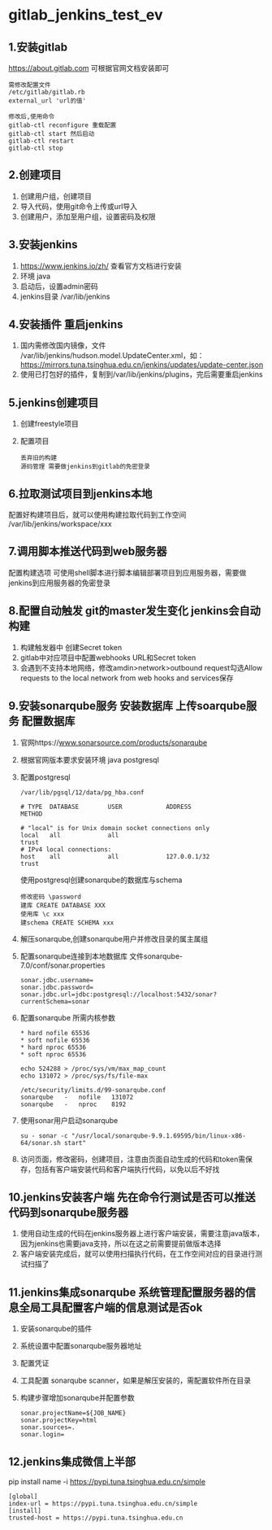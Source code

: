 # gitlab_jenkins_test_ev

## 1.安装gitlab

https://about.gitlab.com
可根据官网文档安装即可

```
需修改配置文件 
/etc/gitlab/gitlab.rb
external_url 'url的值'

修改后,使用命令 
gitlab-ctl reconfigure 重载配置
gitlab-ctl start 然后启动
gitlab-ctl restart
gitlab-ctl stop
```



## 2.创建项目

1. 创建用户组，创建项目
2. 导入代码，使用git命令上传或url导入
3. 创建用户，添加至用户组，设置密码及权限

## 3.安装jenkins 

1. https://www.jenkins.io/zh/ 查看官方文档进行安装
2. 环境 java
3. 启动后，设置admin密码
4. jenkins目录 /var/lib/jenkins

## 4.安装插件 重启jenkins

1. 国内需修改国内镜像，文件 /var/lib/jenkins/hudson.model.UpdateCenter.xml，如：https://mirrors.tuna.tsinghua.edu.cn/jenkins/updates/update-center.json
2. 使用已打包好的插件，复制到/var/lib/jenkins/plugins，完后需要重启jenkins

## 5.jenkins创建项目

1. 创建freestyle项目

2. 配置项目

   ```
   丢弃旧的构建
   源码管理 需要做jenkins到gitlab的免密登录
   ```

## 6.拉取测试项目到jenkins本地

配置好构建项目后，就可以使用构建拉取代码到工作空间
/var/lib/jenkins/workspace/xxx

## 7.调用脚本推送代码到web服务器

配置构建选项 可使用shell脚本进行脚本编辑部署项目到应用服务器，需要做jenkins到应用服务器的免密登录

## 8.配置自动触发 git的master发生变化 jenkins会自动构建

1. 构建触发器中 创建Secret token
2. gitlab中对应项目中配置webhooks  URL和Secret token
3. 会遇到不支持本地网络，修改amdin>network>outbound request勾选Allow requests to the local network from web hooks and services保存

## 9.安装sonarqube服务 安装数据库 上传soarqube服务 配置数据库

1. 官网https://www.sonarsource.com/products/sonarqube

2. 根据官网版本要求安装环境 java postgresql

3. 配置postgresql

   ```
   /var/lib/pgsql/12/data/pg_hba.conf
   
   # TYPE  DATABASE        USER            ADDRESS                 METHOD
   
   # "local" is for Unix domain socket connections only
   local   all             all                                     trust
   # IPv4 local connections:
   host    all             all             127.0.0.1/32            trust
   
   ```

   使用postgresql创建sonarqube的数据库与schema

   ```
   修改密码 \password
   建库 CREATE DATABASE XXX
   使用库 \c xxx
   建schema CREATE SCHEMA xxx
   ```

4. 解压sonarqube,创建sonarqube用户并修改目录的属主属组

5. 配置sonarqube连接到本地数据库  文件sonarqube-7.0/conf/sonar.properties

   ```
   sonar.jdbc.username=
   sonar.jdbc.password=
   sonar.jdbc.url=jdbc:postgresql://localhost:5432/sonar?currentSchema=sonar
   ```

6. 配置sonarqube 所需内核参数

   ```
   * hard nofile 65536
   * soft nofile 65536
   * hard nproc 65536
   * soft nproc 65536
   
   echo 524288 > /proc/sys/vm/max_map_count
   echo 131072 > /proc/sys/fs/file-max
   
   /etc/security/limits.d/99-sonarqube.conf
   sonarqube   -   nofile   131072
   sonarqube   -   nproc    8192
   ```

6. 使用sonar用户启动sonarqube

   ```
   su - sonar -c "/usr/local/sonarqube-9.9.1.69595/bin/linux-x86-64/sonar.sh start"
   ```

8. 访问页面，修改密码，创建项目，注意由页面自动生成的代码和token需保存，包括有客户端安装代码和客户端执行代码，以免以后不好找

## 10.jenkins安装客户端 先在命令行测试是否可以推送代码到sonarqube服务器

1. 使用自动生成的代码在jenkins服务器上进行客户端安装，需要注意java版本，因为jenkins也需要java支持，所以在这之前需要提前做版本选择
2. 客户端安装完成后，就可以使用扫描执行代码，在工作空间对应的目录进行测试扫描了

## 11.jenkins集成sonarqube 系统管理配置服务器的信息全局工具配置客户端的信息测试是否ok

1. 安装sonarqube的插件

2. 系统设置中配置sonarqube服务器地址

3. 配置凭证

4. 工具配置 sonarqube scanner，如果是解压安装的，需配置软件所在目录

5. 构建步骤增加sonarqube并配置参数

   ```
   sonar.projectName=${JOB_NAME}
   sonar.projectKey=html
   sonar.sources=. 
   sonar.login=
   ```

## 12.jenkins集成微信上半部

pip install name -i https://pypi.tuna.tsinghua.edu.cn/simple

```text
[global] 
index-url = https://pypi.tuna.tsinghua.edu.cn/simple
[install]
trusted-host = https://pypi.tuna.tsinghua.edu.cn
```